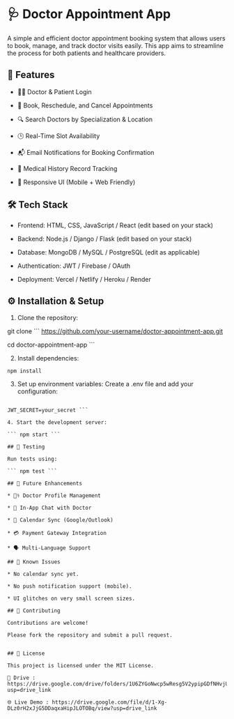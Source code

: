 # 🩺 Doctor Appointment App

A simple and efficient doctor appointment booking system that allows users to book, manage, and track doctor visits easily. This app aims to streamline the process for both patients and healthcare providers.

## 🚀 Features

* 👨‍⚕️ Doctor & Patient Login

* 📅 Book, Reschedule, and Cancel Appointments

* 🔍 Search Doctors by Specialization & Location

* 🕒 Real-Time Slot Availability

* 📬 Email Notifications for Booking Confirmation

* 📜 Medical History Record Tracking

* 📱 Responsive UI (Mobile + Web Friendly)

## 🛠️ Tech Stack

* Frontend: HTML, CSS, JavaScript / React (edit based on your stack)

* Backend: Node.js / Django / Flask (edit based on your stack)

* Database: MongoDB / MySQL / PostgreSQL (edit as applicable)

* Authentication: JWT / Firebase / OAuth

* Deployment: Vercel / Netlify / Heroku / Render

## ⚙️ Installation & Setup

1. Clone the repository:

git clone ``` https://github.com/your-username/doctor-appointment-app.git

cd doctor-appointment-app ```

2. Install dependencies:

``` npm install ```

3. Set up environment variables: Create a .env file and add your configuration:

``` DB_URI=your_database_uri

JWT_SECRET=your_secret ```

4. Start the development server:

``` npm start ```

## 🧪 Testing

Run tests using:

``` npm test ```

## 📌 Future Enhancements

* 👨‍⚕️ Doctor Profile Management

* 💬 In-App Chat with Doctor

* 📆 Calendar Sync (Google/Outlook)

* 💳 Payment Gateway Integration

* 🗣️ Multi-Language Support

## 🐞 Known Issues

* No calendar sync yet.

* No push notification support (mobile).

* UI glitches on very small screen sizes.

## 🤝 Contributing

Contributions are welcome!

Please fork the repository and submit a pull request.


## 📄 License

This project is licensed under the MIT License.

🔗 Drive : https://drive.google.com/drive/folders/1U6ZYGoNwcp5wResg5V2ypipGDfNHvjU1?usp=drive_link

🌐 Live Demo : https://drive.google.com/file/d/1-Xg-DLz0rH2xJjG5DDaqxaHipJLOTOBq/view?usp=drive_link

